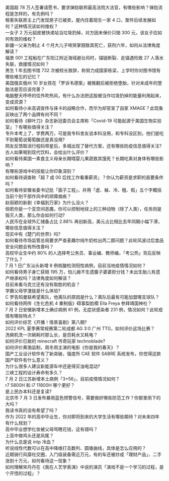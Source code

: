 美国超 78 万人签署请愿书，要求弹劾联邦最高法院大法官，有哪些影响？弹劾流程是怎样的，有先例吗？  
租客失联房主上门发现房子已被卖，屋内住着陌生一家 4 口，案件后续发展如何？这种情况该如何维权？  
一女子 2 万元貂皮被快递站当垃圾扔掉，对方因未保价只赔 300 元，该女子应如何有效的维权？  
新疆一父亲为制止 4 个月大儿子啼哭掌掴致其死亡，获刑六年，如何从法律角度解读？  
福景 001 工程船在广东阳江附近海域避台风时，锚链断裂、走锚遇险致 27 人落水失联，救援情况如何？  
男生 1 年去图书馆 732 次被校长致辞，称努力成国家栋梁，上学时你对图书馆有哪些难忘的记忆？  
美国俄亥俄州 10 岁女孩在「罗诉韦德案」被推翻后被拒绝堕胎，针对未成年的堕胎法是否应该完善？  
电脑整天呼呼的往外吹热风，有什么办法把这股被当作垃圾扔掉的能量利用起来，变成资源？  
如何看待小米高调宣传与徕卡的战略合作，而华为却官宣了自家 XMAGE？此现象反映出了两个品牌有何不同？  
如何看待《柳叶刀》杂志新冠委员会主席称「Covid-19 可能起源于美国生物实验室」？有哪些值得关注？  
专升本考上了，学费两万，可是我专科舍友说本科没用，和专科没区别，他们是吃不到葡萄说葡萄酸还是真没用?  
网友反馈取消行程码带星后，多城出现了替代方案，还有哪些防疫信息值得关注?  
古人如果喝到现代饮料，会给出什么评价？  
如何看待美国一素食主义母亲长期喂婴儿果蔬致其饿死？长期吃素对身体有哪些影响？  
有哪些游戏中的技能让你印象深刻？  
如何看待调查称「超 7 成 00 后找工作看重薪资」？你认为薪资是求职的首要条件吗？  
如何看待安徽省委书记批「面子工程」，并用「虚、躲、冷、粗、假」五个字概括当前个别干部作风中的顽瘴痼疾？  
赵丽颖的新剧《幸福到万家》为什么没火？  
倘若你是一个亚空间恶魔，你可以控制地球上的三种动物（除了人类），任务则是毁灭人类，那么你会如何行动?  
人民币在全球外汇储备占比 2.88% 再创新高，美元占比相比去年同期小幅下滑，哪些信息值得关注？  
现实中有《楚门的世界》吗?  
如何看待市场监管总局要求严查麦趣尔纯牛奶检出丙二醇问题？此轮风波过后食品安全问题会有所改善吗？  
高校毕业生中约 80% 的人选择考公务员、事业编、教师编，「考公热」背后反映了什么？  
7 月 1 日广东汕头新增 8 例核酸检测阳性病例，目前当地疫情情况如何？  
如何看待男子身亡获赔 195 万，怕儿媳不生遗腹子婆婆拒分钱？未出生胎儿有遗产继承权吗？法律角度如何解读？  
目前来看乌克兰还有没有取胜的机会？  
学霸父母学渣娃是什么体验?  
C 罗告知曼联希望离队，他离队的原因是什么？离队后最有可能加盟哪支球队？  
如何看待网传《生化危机 4 重制版》碍事梨脸模 Ella Freya 参拜靖国神社？  
7 月 2 日安徽新增本土确诊病例 61 例，无症状感染者 231 例，情况如何？此轮疫情有哪些特点？  
如何评价综艺《开播！情景喜剧》第八期?  
2022 KPL 夏季赛常规赛第二轮成都 AG 3:0 广州 TTG，如何评价这场比赛？  
洗碗机洗一次碗耗时那么长，是否耗水又耗电？  
如何评价已故的 minecraft 传奇玩家 technoblade?  
如何评价黄渤监制，周冬雨主演的电影《你是我的春天》？  
国产工业设计软件有了新突破，强度所 CAE 软件 SABRE 系统发布，你觉得这款国产软件有什么意义？  
为什么很多人建议新能源车中还是得买油电混动?  
三峡工程的设计寿命有多久？  
7 月 2 日江苏新增本土病例「3+56」，目前疫情情况如何？  
r7 5800H 和 i7 11800H 哪个更好？  
是上民办本科还是复读?  
北京市 7 月 3 日发布暴雨蓝色预警信号，需要做好哪些防范工作？你那里雨下的大吗？  
我读书真的没有希望了吗？  
作为 2022 年的高中毕业生，你对即将到来的大学生活有哪些期待？对未来四年有什么规划？  
高中毕业想学化妆被父母骂瞎花钱，这有错吗？  
上高中做鸡头还是凤尾？  
为什么总是说 intp 冷血？  
听说线性代数可以在高中降维打击数列、圆锥曲线，具体是怎么应用的？  
近期骑行风靡社交圈，入门级装备需近万元，有的车还被炒成「理财产品」，二手涨到十万元，如何看待这一现象？  
如何理解宋丹丹在《我在人艺学表演》中说的演员「演戏不是一个学习的过程，是个开悟的过程」？  
